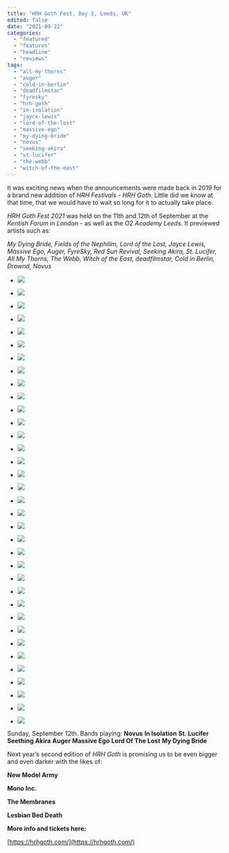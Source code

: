 ```yaml
---
title: "HRH Goth Fest, Day 2, Leeds, UK"
edited: false
date: "2021-09-22"
categories:
  - "featured"
  - "features"
  - "headline"
  - "reviews"
tags:
  - "all-my-thorns"
  - "auger"
  - "cold-in-berlin"
  - "deadfilmstar"
  - "fyresky"
  - "hrh-goth"
  - "in-isolation"
  - "jayce-lewis"
  - "lord-of-the-lost"
  - "massive-ego"
  - "my-dying-bride"
  - "novus"
  - "seeking-akira"
  - "st-lucifer"
  - "the-webb"
  - "witch-of-the-east"
---
```


It was exciting news when the announcements were made back in 2019 for a brand new addition of _HRH Festivals_ - _HRH Goth_. Little did we know at that time, that we would have to wait so long for it to actually take place.

_HRH Goth Fest 2021_ was held on the 11th and 12th of September at the _Kentish Forum_ in _London_ - as well as the _O2 Academy Leeds._ It previewed artists such as: 

_My Dying Bride, Fields of the Nephilim, Lord of the Lost, Jayce Lewis, Massive Ego, Auger, FyreSky, Red Sun Revival, Seeking Akira, St. Lucifer, All My Thorns, The Webb, Witch of the East, deadfilmstar, Cold in Berlin, Drownd, Novus_

- [![](https://www.hellbound.ca/wp-content/uploads/2021/09/Auger-731x1024.jpg)](https://www.hellbound.ca/wp-content/uploads/2021/09/Auger.jpg)

- [![](https://www.hellbound.ca/wp-content/uploads/2021/09/Auger03-1024x731.jpg)](https://www.hellbound.ca/wp-content/uploads/2021/09/Auger03.jpg)

- [![](https://www.hellbound.ca/wp-content/uploads/2021/09/Auger04-1024x731.jpg)](https://www.hellbound.ca/wp-content/uploads/2021/09/Auger04.jpg)

- [![](https://www.hellbound.ca/wp-content/uploads/2021/09/Auger06-1024x731.jpg)](https://www.hellbound.ca/wp-content/uploads/2021/09/Auger06.jpg)

- [![](https://www.hellbound.ca/wp-content/uploads/2021/09/HRH-Goth-2021-1024x731.jpg)](https://www.hellbound.ca/wp-content/uploads/2021/09/HRH-Goth-2021.jpg)

- [![](https://www.hellbound.ca/wp-content/uploads/2021/09/In-Isolation-1024x731.jpg)](https://www.hellbound.ca/wp-content/uploads/2021/09/In-Isolation.jpg)

- [![](https://www.hellbound.ca/wp-content/uploads/2021/09/In-Isolation01-1024x731.jpg)](https://www.hellbound.ca/wp-content/uploads/2021/09/In-Isolation01.jpg)

- [![](https://www.hellbound.ca/wp-content/uploads/2021/09/In-Isolation02-1024x731.jpg)](https://www.hellbound.ca/wp-content/uploads/2021/09/In-Isolation02.jpg)

- [![](https://www.hellbound.ca/wp-content/uploads/2021/09/In-Isolation06-731x1024.jpg)](https://www.hellbound.ca/wp-content/uploads/2021/09/In-Isolation06.jpg)

- [![](https://www.hellbound.ca/wp-content/uploads/2021/09/Lord-Of-The-Lost-731x1024.jpg)](https://www.hellbound.ca/wp-content/uploads/2021/09/Lord-Of-The-Lost.jpg)

- [![](https://www.hellbound.ca/wp-content/uploads/2021/09/Lord-Of-The-Lost01-1024x731.jpg)](https://www.hellbound.ca/wp-content/uploads/2021/09/Lord-Of-The-Lost01.jpg)

- [![](https://www.hellbound.ca/wp-content/uploads/2021/09/Lord-Of-The-Lost03-1024x731.jpg)](https://www.hellbound.ca/wp-content/uploads/2021/09/Lord-Of-The-Lost03.jpg)

- [![](https://www.hellbound.ca/wp-content/uploads/2021/09/Lord-Of-The-Lost05-1024x731.jpg)](https://www.hellbound.ca/wp-content/uploads/2021/09/Lord-Of-The-Lost05.jpg)

- [![](https://www.hellbound.ca/wp-content/uploads/2021/09/Massive-Ego-1024x731.jpg)](https://www.hellbound.ca/wp-content/uploads/2021/09/Massive-Ego.jpg)

- [![](https://www.hellbound.ca/wp-content/uploads/2021/09/Massive-Ego01-1024x731.jpg)](https://www.hellbound.ca/wp-content/uploads/2021/09/Massive-Ego01.jpg)

- [![](https://www.hellbound.ca/wp-content/uploads/2021/09/Massive-Ego04-1024x731.jpg)](https://www.hellbound.ca/wp-content/uploads/2021/09/Massive-Ego04.jpg)

- [![](https://www.hellbound.ca/wp-content/uploads/2021/09/Massive-Ego07-1024x731.jpg)](https://www.hellbound.ca/wp-content/uploads/2021/09/Massive-Ego07.jpg)

- [![](https://www.hellbound.ca/wp-content/uploads/2021/09/My-Dying-Bride01-731x1024.jpg)](https://www.hellbound.ca/wp-content/uploads/2021/09/My-Dying-Bride01.jpg)

- [![](https://www.hellbound.ca/wp-content/uploads/2021/09/My-Dying-Bride03-1024x731.jpg)](https://www.hellbound.ca/wp-content/uploads/2021/09/My-Dying-Bride03.jpg)

- [![](https://www.hellbound.ca/wp-content/uploads/2021/09/My-Dying-Bride05-731x1024.jpg)](https://www.hellbound.ca/wp-content/uploads/2021/09/My-Dying-Bride05.jpg)

- [![](https://www.hellbound.ca/wp-content/uploads/2021/09/My-Dying-Bride06-1024x731.jpg)](https://www.hellbound.ca/wp-content/uploads/2021/09/My-Dying-Bride06.jpg)

- [![](https://www.hellbound.ca/wp-content/uploads/2021/09/Novus-731x1024.jpg)](https://www.hellbound.ca/wp-content/uploads/2021/09/Novus.jpg)

- [![](https://www.hellbound.ca/wp-content/uploads/2021/09/Novus01-731x1024.jpg)](https://www.hellbound.ca/wp-content/uploads/2021/09/Novus01.jpg)

- [![](https://www.hellbound.ca/wp-content/uploads/2021/09/Novus04-1024x731.jpg)](https://www.hellbound.ca/wp-content/uploads/2021/09/Novus04.jpg)

- [![](https://www.hellbound.ca/wp-content/uploads/2021/09/Novus05-1024x731.jpg)](https://www.hellbound.ca/wp-content/uploads/2021/09/Novus05.jpg)

- [![](https://www.hellbound.ca/wp-content/uploads/2021/09/Seething-Akira-731x1024.jpg)](https://www.hellbound.ca/wp-content/uploads/2021/09/Seething-Akira.jpg)

- [![](https://www.hellbound.ca/wp-content/uploads/2021/09/Seething-Akira01-1024x731.jpg)](https://www.hellbound.ca/wp-content/uploads/2021/09/Seething-Akira01.jpg)

- [![](https://www.hellbound.ca/wp-content/uploads/2021/09/Seething-Akira02-1024x731.jpg)](https://www.hellbound.ca/wp-content/uploads/2021/09/Seething-Akira02.jpg)

- [![](https://www.hellbound.ca/wp-content/uploads/2021/09/Seething-Akira04-731x1024.jpg)](https://www.hellbound.ca/wp-content/uploads/2021/09/Seething-Akira04.jpg)

- [![](https://www.hellbound.ca/wp-content/uploads/2021/09/Seething-Akira09-1024x731.jpg)](https://www.hellbound.ca/wp-content/uploads/2021/09/Seething-Akira09.jpg)

- [![](https://www.hellbound.ca/wp-content/uploads/2021/09/St-Lucifer-731x1024.jpg)](https://www.hellbound.ca/wp-content/uploads/2021/09/St-Lucifer.jpg)

- [![](https://www.hellbound.ca/wp-content/uploads/2021/09/St-Lucifer01-1024x731.jpg)](https://www.hellbound.ca/wp-content/uploads/2021/09/St-Lucifer01.jpg)

- [![](https://www.hellbound.ca/wp-content/uploads/2021/09/St-Lucifer03-731x1024.jpg)](https://www.hellbound.ca/wp-content/uploads/2021/09/St-Lucifer03.jpg)

- [![](https://www.hellbound.ca/wp-content/uploads/2021/09/St-Lucifer05-1024x731.jpg)](https://www.hellbound.ca/wp-content/uploads/2021/09/St-Lucifer05.jpg)

- [![](https://www.hellbound.ca/wp-content/uploads/2021/09/St-Lucifer06-1024x731.jpg)](https://www.hellbound.ca/wp-content/uploads/2021/09/St-Lucifer06.jpg)


Sunday, September 12th. Bands playing:
**Novus**
**In Isolation**
**St. Lucifer**
**Seething Akira**
**Auger**
**Massive Ego**
**Lord Of The Lost**
**My Dying Bride**

Next year’s second edition of _HRH Goth_ is promising us to be even bigger and even darker with the likes of:

**New Model Army** 

**Mono Inc.**

**The Membranes** 

**Lesbian Bed Death** 

**More info and tickets here:**

[https://hrhgoth.com/](https://hrhgoth.com/)
